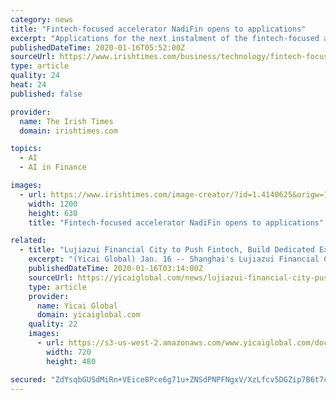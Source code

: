 ```yaml
---
category: news
title: "Fintech-focused accelerator NadiFin opens to applications"
excerpt: "Applications for the next instalment of the fintech-focused accelerator known as NadiFin have opened ... NadiFin focuses exclusively on cutting-edge fintechs that use artificial intelligence (AI), machine learning, big data analytics, blockchain and other “deeptech” tools to create solutions for the financial services market and are ..."
publishedDateTime: 2020-01-16T05:52:00Z
sourceUrl: https://www.irishtimes.com/business/technology/fintech-focused-accelerator-nadifin-opens-to-applications-1.4140626
type: article
quality: 24
heat: 24
published: false

provider:
  name: The Irish Times
  domain: irishtimes.com

topics:
  - AI
  - AI in Finance

images:
  - url: https://www.irishtimes.com/image-creator/?id=1.4140625&origw=1253
    width: 1200
    height: 630
    title: "Fintech-focused accelerator NadiFin opens to applications"

related:
  - title: "Lujiazui Financial City to Push Fintech, Build Dedicated Exhibition Center"
    excerpt: "(Yicai Global) Jan. 16 -- Shanghai's Lujiazui Financial City is forming the Lujiazui Financial Technology Association to integrate resources from various parties, support innovation and entrepreneurship among companies active in the field and build a fintech exhibition center, said Ren Kaifeng, deputy director of the Lujiazui Bureau of the ..."
    publishedDateTime: 2020-01-16T03:14:00Z
    sourceUrl: https://yicaiglobal.com/news/lujiazui-financial-city-push-fintech-build-dedicated-exhibition-center
    type: article
    provider:
      name: Yicai Global
      domain: yicaiglobal.com
    quality: 22
    images:
      - url: https://s3-us-west-2.amazonaws.com/www.yicaiglobal.com/documents/lujiazui-financial-city-push-fintech-build-dedicated-exhibition-center/top.jpg
        width: 720
        height: 480

secured: "ZdYsqbGUSdMiRn+VEice8Pce6g71u+ZNSdPNPFNgxV/XzLfcv5DGZip7B6t7c83LuFWKRJe4FDb3wZ3pQ9trpN50qP34cRC34CgIbA9eB0yCmek5JsZoEhhpVx5hulxHV+CKNpnXUJ7wDn/xrDs9a9d+8L2xSVDjtvog+1YPRWzwKmRt8Svqsq/2qhaq9q0dzoz4zHbZrXUWZtEAT2ikjX5mXhLU7/ExWZACBv/6iACAy2ssJQLUz0H5919uIoNrUfbjP9xottlA5yfJigIXbolvRctFTMqyBBC0oFSyd6o=;+FBG/7xOmRO0j83dteMxMg=="
---
```


